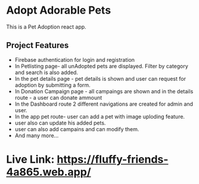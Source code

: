 # Adopt Adorable Pets

This is a Pet Adoption react app.
## Project Features
- Firebase authentication for login and registration
- In Petlisting page- all unAdopted pets are displayed. Filter by category and search is also added.
- In the pet details page - pet details is shown and user can request for adoption by submitting a form.
- In Donation Campaign page - all campaings are shown and in the details route - a user can donate ammount
- In the Dashboard route 2 different navigations are created for admin and user.
- In the app pet route- user can add a pet with image uploding feature.
- user also can update his added pets.
- user can also add campains and can modify them.
- And many more...

# Live Link: https://fluffy-friends-4a865.web.app/
